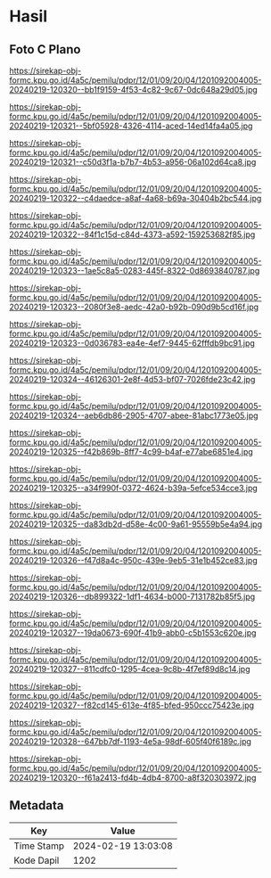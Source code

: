 # Hasil

## Foto C Plano

https://sirekap-obj-formc.kpu.go.id/4a5c/pemilu/pdpr/12/01/09/20/04/1201092004005-20240219-120320--bb1f9159-4f53-4c82-9c67-0dc648a29d05.jpg

https://sirekap-obj-formc.kpu.go.id/4a5c/pemilu/pdpr/12/01/09/20/04/1201092004005-20240219-120321--5bf05928-4326-4114-aced-14ed14fa4a05.jpg

https://sirekap-obj-formc.kpu.go.id/4a5c/pemilu/pdpr/12/01/09/20/04/1201092004005-20240219-120321--c50d3f1a-b7b7-4b53-a956-06a102d64ca8.jpg

https://sirekap-obj-formc.kpu.go.id/4a5c/pemilu/pdpr/12/01/09/20/04/1201092004005-20240219-120322--c4daedce-a8af-4a68-b69a-30404b2bc544.jpg

https://sirekap-obj-formc.kpu.go.id/4a5c/pemilu/pdpr/12/01/09/20/04/1201092004005-20240219-120322--84f1c15d-c84d-4373-a592-159253682f85.jpg

https://sirekap-obj-formc.kpu.go.id/4a5c/pemilu/pdpr/12/01/09/20/04/1201092004005-20240219-120323--1ae5c8a5-0283-445f-8322-0d8693840787.jpg

https://sirekap-obj-formc.kpu.go.id/4a5c/pemilu/pdpr/12/01/09/20/04/1201092004005-20240219-120323--2080f3e8-aedc-42a0-b92b-090d9b5cd16f.jpg

https://sirekap-obj-formc.kpu.go.id/4a5c/pemilu/pdpr/12/01/09/20/04/1201092004005-20240219-120323--0d036783-ea4e-4ef7-9445-62fffdb9bc91.jpg

https://sirekap-obj-formc.kpu.go.id/4a5c/pemilu/pdpr/12/01/09/20/04/1201092004005-20240219-120324--46126301-2e8f-4d53-bf07-7026fde23c42.jpg

https://sirekap-obj-formc.kpu.go.id/4a5c/pemilu/pdpr/12/01/09/20/04/1201092004005-20240219-120324--aeb6db86-2905-4707-abee-81abc1773e05.jpg

https://sirekap-obj-formc.kpu.go.id/4a5c/pemilu/pdpr/12/01/09/20/04/1201092004005-20240219-120325--f42b869b-8ff7-4c99-b4af-e77abe6851e4.jpg

https://sirekap-obj-formc.kpu.go.id/4a5c/pemilu/pdpr/12/01/09/20/04/1201092004005-20240219-120325--a34f990f-0372-4624-b39a-5efce534cce3.jpg

https://sirekap-obj-formc.kpu.go.id/4a5c/pemilu/pdpr/12/01/09/20/04/1201092004005-20240219-120325--da83db2d-d58e-4c00-9a61-95559b5e4a94.jpg

https://sirekap-obj-formc.kpu.go.id/4a5c/pemilu/pdpr/12/01/09/20/04/1201092004005-20240219-120326--f47d8a4c-950c-439e-9eb5-31e1b452ce83.jpg

https://sirekap-obj-formc.kpu.go.id/4a5c/pemilu/pdpr/12/01/09/20/04/1201092004005-20240219-120326--db899322-1df1-4634-b000-7131782b85f5.jpg

https://sirekap-obj-formc.kpu.go.id/4a5c/pemilu/pdpr/12/01/09/20/04/1201092004005-20240219-120327--19da0673-690f-41b9-abb0-c5b1553c620e.jpg

https://sirekap-obj-formc.kpu.go.id/4a5c/pemilu/pdpr/12/01/09/20/04/1201092004005-20240219-120327--811cdfc0-1295-4cea-9c8b-4f7ef89d8c14.jpg

https://sirekap-obj-formc.kpu.go.id/4a5c/pemilu/pdpr/12/01/09/20/04/1201092004005-20240219-120327--f82cd145-613e-4f85-bfed-950ccc75423e.jpg

https://sirekap-obj-formc.kpu.go.id/4a5c/pemilu/pdpr/12/01/09/20/04/1201092004005-20240219-120328--647bb7df-1193-4e5a-98df-605f40f6189c.jpg

https://sirekap-obj-formc.kpu.go.id/4a5c/pemilu/pdpr/12/01/09/20/04/1201092004005-20240219-120320--f61a2413-fd4b-4db4-8700-a8f320303972.jpg


## Metadata

| Key        | Value               |
| ---------- | ------------------- |
| Time Stamp | 2024-02-19 13:03:08 |
| Kode Dapil | 1202                |



